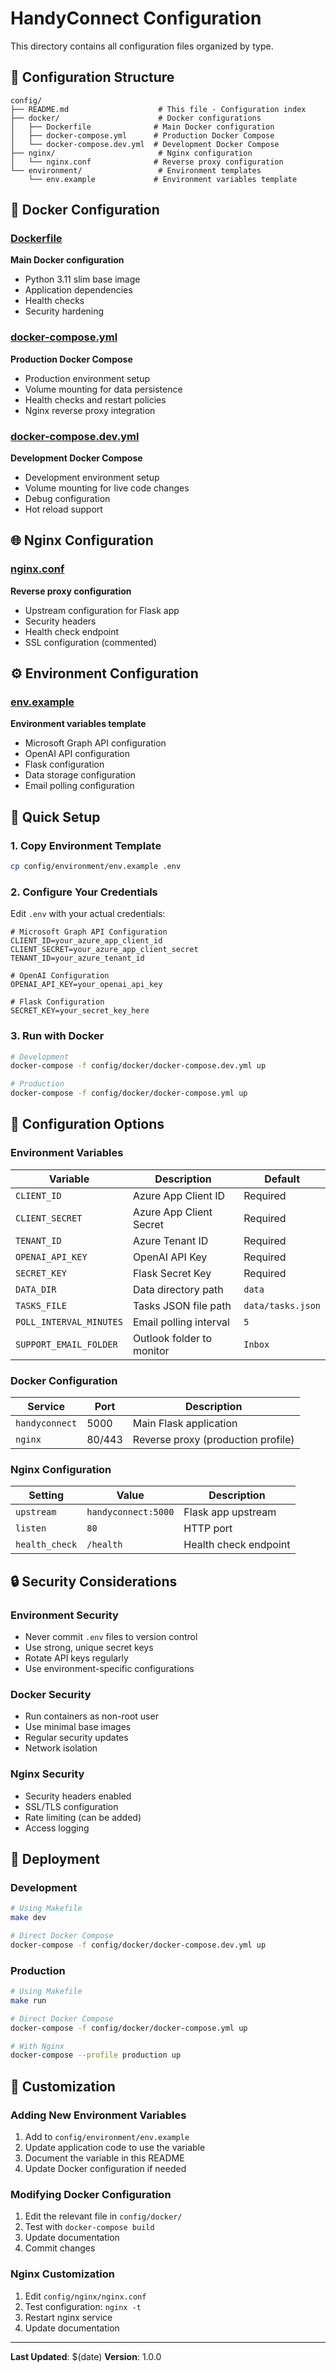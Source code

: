# HandyConnect Configuration

This directory contains all configuration files organized by type.

## 📁 Configuration Structure

```
config/
├── README.md                    # This file - Configuration index
├── docker/                      # Docker configurations
│   ├── Dockerfile              # Main Docker configuration
│   ├── docker-compose.yml      # Production Docker Compose
│   └── docker-compose.dev.yml  # Development Docker Compose
├── nginx/                       # Nginx configuration
│   └── nginx.conf              # Reverse proxy configuration
└── environment/                 # Environment templates
    └── env.example             # Environment variables template
```

## 🐳 Docker Configuration

### [Dockerfile](docker/Dockerfile)
**Main Docker configuration**
- Python 3.11 slim base image
- Application dependencies
- Health checks
- Security hardening

### [docker-compose.yml](docker/docker-compose.yml)
**Production Docker Compose**
- Production environment setup
- Volume mounting for data persistence
- Health checks and restart policies
- Nginx reverse proxy integration

### [docker-compose.dev.yml](docker/docker-compose.dev.yml)
**Development Docker Compose**
- Development environment setup
- Volume mounting for live code changes
- Debug configuration
- Hot reload support

## 🌐 Nginx Configuration

### [nginx.conf](nginx/nginx.conf)
**Reverse proxy configuration**
- Upstream configuration for Flask app
- Security headers
- Health check endpoint
- SSL configuration (commented)

## ⚙️ Environment Configuration

### [env.example](environment/env.example)
**Environment variables template**
- Microsoft Graph API configuration
- OpenAI API configuration
- Flask configuration
- Data storage configuration
- Email polling configuration

## 🚀 Quick Setup

### 1. Copy Environment Template
```bash
cp config/environment/env.example .env
```

### 2. Configure Your Credentials
Edit `.env` with your actual credentials:
```env
# Microsoft Graph API Configuration
CLIENT_ID=your_azure_app_client_id
CLIENT_SECRET=your_azure_app_client_secret
TENANT_ID=your_azure_tenant_id

# OpenAI Configuration
OPENAI_API_KEY=your_openai_api_key

# Flask Configuration
SECRET_KEY=your_secret_key_here
```

### 3. Run with Docker
```bash
# Development
docker-compose -f config/docker/docker-compose.dev.yml up

# Production
docker-compose -f config/docker/docker-compose.yml up
```

## 🔧 Configuration Options

### Environment Variables

| Variable | Description | Default |
|----------|-------------|---------|
| `CLIENT_ID` | Azure App Client ID | Required |
| `CLIENT_SECRET` | Azure App Client Secret | Required |
| `TENANT_ID` | Azure Tenant ID | Required |
| `OPENAI_API_KEY` | OpenAI API Key | Required |
| `SECRET_KEY` | Flask Secret Key | Required |
| `DATA_DIR` | Data directory path | `data` |
| `TASKS_FILE` | Tasks JSON file path | `data/tasks.json` |
| `POLL_INTERVAL_MINUTES` | Email polling interval | `5` |
| `SUPPORT_EMAIL_FOLDER` | Outlook folder to monitor | `Inbox` |

### Docker Configuration

| Service | Port | Description |
|---------|------|-------------|
| `handyconnect` | 5000 | Main Flask application |
| `nginx` | 80/443 | Reverse proxy (production profile) |

### Nginx Configuration

| Setting | Value | Description |
|---------|-------|-------------|
| `upstream` | `handyconnect:5000` | Flask app upstream |
| `listen` | `80` | HTTP port |
| `health_check` | `/health` | Health check endpoint |

## 🔒 Security Considerations

### Environment Security
- Never commit `.env` files to version control
- Use strong, unique secret keys
- Rotate API keys regularly
- Use environment-specific configurations

### Docker Security
- Run containers as non-root user
- Use minimal base images
- Regular security updates
- Network isolation

### Nginx Security
- Security headers enabled
- SSL/TLS configuration
- Rate limiting (can be added)
- Access logging

## 🚀 Deployment

### Development
```bash
# Using Makefile
make dev

# Direct Docker Compose
docker-compose -f config/docker/docker-compose.dev.yml up
```

### Production
```bash
# Using Makefile
make run

# Direct Docker Compose
docker-compose -f config/docker/docker-compose.yml up

# With Nginx
docker-compose --profile production up
```

## 🔧 Customization

### Adding New Environment Variables
1. Add to `config/environment/env.example`
2. Update application code to use the variable
3. Document the variable in this README
4. Update Docker configuration if needed

### Modifying Docker Configuration
1. Edit the relevant file in `config/docker/`
2. Test with `docker-compose build`
3. Update documentation
4. Commit changes

### Nginx Customization
1. Edit `config/nginx/nginx.conf`
2. Test configuration: `nginx -t`
3. Restart nginx service
4. Update documentation

---

**Last Updated**: $(date)
**Version**: 1.0.0





